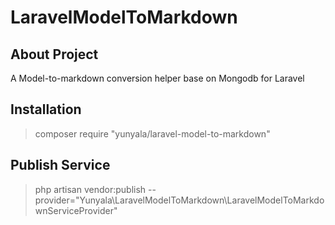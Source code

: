 # LaravelModelToMarkdown

## About Project

A Model-to-markdown conversion helper base on Mongodb for Laravel

## Installation

> composer require "yunyala/laravel-model-to-markdown"

## Publish Service

> php artisan vendor:publish --provider="Yunyala\LaravelModelToMarkdown\LaravelModelToMarkdownServiceProvider"

